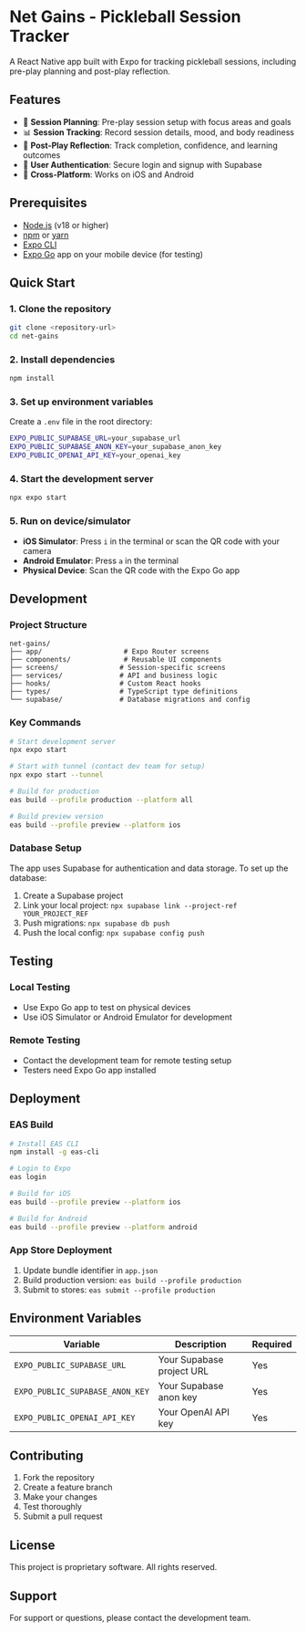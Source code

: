 # Net Gains - Pickleball Session Tracker

A React Native app built with Expo for tracking pickleball sessions, including pre-play planning and post-play reflection.

## Features

- 🏓 **Session Planning**: Pre-play session setup with focus areas and goals
- 📊 **Session Tracking**: Record session details, mood, and body readiness
- 🔄 **Post-Play Reflection**: Track completion, confidence, and learning outcomes
- 👤 **User Authentication**: Secure login and signup with Supabase
- 📱 **Cross-Platform**: Works on iOS and Android

## Prerequisites

- [Node.js](https://nodejs.org/) (v18 or higher)
- [npm](https://www.npmjs.com/) or [yarn](https://yarnpkg.com/)
- [Expo CLI](https://docs.expo.dev/get-started/installation/)
- [Expo Go](https://expo.dev/client) app on your mobile device (for testing)

## Quick Start

### 1. Clone the repository

```bash
git clone <repository-url>
cd net-gains
```

### 2. Install dependencies

```bash
npm install
```

### 3. Set up environment variables

Create a `.env` file in the root directory:

```bash
EXPO_PUBLIC_SUPABASE_URL=your_supabase_url
EXPO_PUBLIC_SUPABASE_ANON_KEY=your_supabase_anon_key
EXPO_PUBLIC_OPENAI_API_KEY=your_openai_key
```

### 4. Start the development server

```bash
npx expo start
```

### 5. Run on device/simulator

- **iOS Simulator**: Press `i` in the terminal or scan the QR code with your camera
- **Android Emulator**: Press `a` in the terminal
- **Physical Device**: Scan the QR code with the Expo Go app

## Development

### Project Structure

```
net-gains/
├── app/                    # Expo Router screens
├── components/             # Reusable UI components
├── screens/               # Session-specific screens
├── services/              # API and business logic
├── hooks/                 # Custom React hooks
├── types/                 # TypeScript type definitions
└── supabase/              # Database migrations and config
```

### Key Commands

```bash
# Start development server
npx expo start

# Start with tunnel (contact dev team for setup)
npx expo start --tunnel

# Build for production
eas build --profile production --platform all

# Build preview version
eas build --profile preview --platform ios
```

### Database Setup

The app uses Supabase for authentication and data storage. To set up the database:

1. Create a Supabase project
2. Link your local project: `npx supabase link --project-ref YOUR_PROJECT_REF`
3. Push migrations: `npx supabase db push`
4. Push the local config: `npx supabase config push`

## Testing

### Local Testing

- Use Expo Go app to test on physical devices
- Use iOS Simulator or Android Emulator for development

### Remote Testing

- Contact the development team for remote testing setup
- Testers need Expo Go app installed

## Deployment

### EAS Build

```bash
# Install EAS CLI
npm install -g eas-cli

# Login to Expo
eas login

# Build for iOS
eas build --profile preview --platform ios

# Build for Android
eas build --profile preview --platform android
```

### App Store Deployment

1. Update bundle identifier in `app.json`
2. Build production version: `eas build --profile production`
3. Submit to stores: `eas submit --profile production`

## Environment Variables

| Variable                        | Description               | Required |
| ------------------------------- | ------------------------- | -------- |
| `EXPO_PUBLIC_SUPABASE_URL`      | Your Supabase project URL | Yes      |
| `EXPO_PUBLIC_SUPABASE_ANON_KEY` | Your Supabase anon key    | Yes      |
| `EXPO_PUBLIC_OPENAI_API_KEY`    | Your OpenAI API key       | Yes      |

## Contributing

1. Fork the repository
2. Create a feature branch
3. Make your changes
4. Test thoroughly
5. Submit a pull request

## License

This project is proprietary software. All rights reserved.

## Support

For support or questions, please contact the development team.
